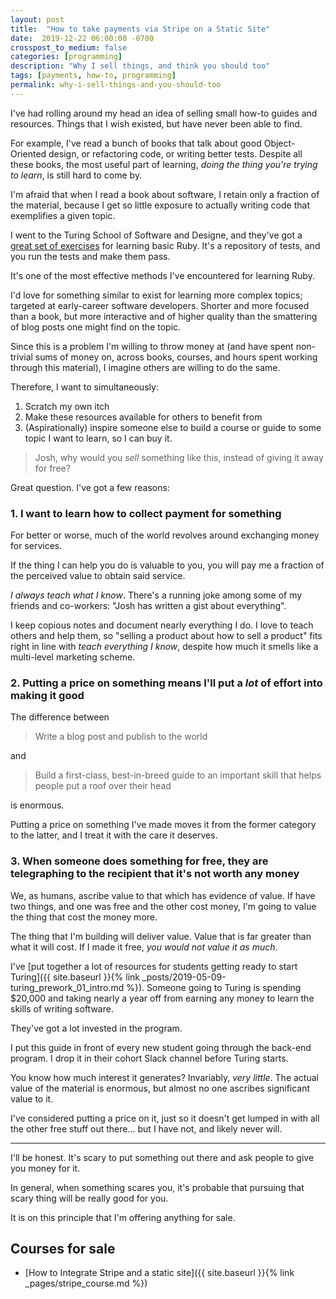 ```yaml
---
layout: post
title:  "How to take payments via Stripe on a Static Site"
date:  2019-12-22 06:00:00 -0700
crosspost_to_medium: false
categories: [programming]
description: "Why I sell things, and think you should too"
tags: [payments, how-to, programming]
permalink: why-i-sell-things-and-you-should-too
---
```


I've had rolling around my head an idea of selling small how-to guides and resources. Things that I wish existed, but have never been able to find. 

For example, I've read a bunch of books that talk about good Object-Oriented design, or refactoring code, or writing better tests. Despite all these books, the most useful part of learning, _doing the thing you're trying to learn_, is still hard to come by. 

I'm afraid that when I read a book about software, I retain only a fraction of the material, because I get so little exposure to actually writing code that exemplifies a given topic. 

I went to the Turing School of Software and Designe, and they've got a [great set of exercises](https://github.com/turingschool/ruby-exercises) for learning basic Ruby. It's a repository of tests, and you run the tests and make them pass. 

It's one of the most effective methods I've encountered for learning Ruby. 

I'd love for something similar to exist for learning more complex topics; targeted at early-career software developers. Shorter and more focused than a book, but more interactive and of higher quality than the smattering of blog posts one might find on the topic. 

Since this is a problem I'm willing to throw money at (and have spent non-trivial sums of money on, across books, courses, and hours spent working through this material), I imagine others are willing to do the same. 

Therefore, I want to simultaneously:
1. Scratch my own itch
2. Make these resources available for others to benefit from
3. (Aspirationally) inspire someone else to build a course or guide to some topic I want to learn, so I can buy it. 

> Josh, why would you _sell_ something like this, instead of giving it away for free?

Great question. I've got a few reasons:

### 1. I want to learn how to collect payment for something

For better or worse, much of the world revolves around exchanging money for services.

If the thing I can help you do is valuable to you, you will pay me a fraction of the perceived value to obtain said service. 

_I always teach what I know_. There's a running joke among some of my friends and co-workers: "Josh has written a gist about everything". 

I keep copious notes and document nearly everything I do. I love to teach others and help them, so "selling a product about how to sell a product" fits right in line with _teach everything I know_, despite how much it smells like a multi-level marketing scheme. 

### 2. Putting a price on something means I'll put a *lot* of effort into making it good

The difference between 
> Write a blog post and publish to the world

and 
> Build a first-class, best-in-breed guide to an important skill that helps people put a roof over their head

is enormous. 

Putting a price on something I've made moves it from the former category to the latter, and I treat it with the care it deserves. 

### 3. When someone does something for free, they are telegraphing to the recipient that it's not worth any money

We, as humans, ascribe value to that which has evidence of value. If have two things, and one was free and the other cost money, I'm going to value the thing that cost the money more.

The thing that I'm building will deliver value. Value that is far greater than what it will cost. If I made it free, _you would not value it as much_. 

I've [put together a lot of resources for students getting ready to start Turing]({{ site.baseurl }}{% link _posts/2019-05-09-turing_prework_01_intro.md %}). Someone going to Turing is spending $20,000 and taking nearly a year off from earning any money to learn the skills of writing software. 

They've got a lot invested in the program. 

I put this guide in front of every new student going through the back-end program. I drop it in their cohort Slack channel before Turing starts. 

You know how much interest it generates? Invariably, _very little_. The actual value of the material is enormous, but almost no one ascribes significant value to it. 

I've considered putting a price on it, just so it doesn't get lumped in with all the other free stuff out there... but I have not, and likely never will. 

------------------

I'll be honest. It's scary to put something out there and ask people to give you money for it. 

In general, when something scares you, it's probable that pursuing that scary thing will be really good for you.

It is on this principle that I'm offering anything for sale.

## Courses for sale

- [How to Integrate Stripe and a static site]({{ site.baseurl }}{% link _pages/stripe_course.md %})

